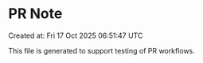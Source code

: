 # PR Note

Created at: Fri 17 Oct 2025 06:51:47 UTC

This file is generated to support testing of PR workflows.
